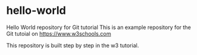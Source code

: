 # hello-world
Hello World repository for Git tutorial
This is an example repository for the Git tutoial on https://www.w3schools.com

This repository is built step by step in the w3 tutorial.
